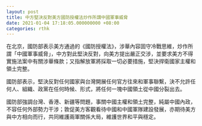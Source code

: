 ```yaml
---
layout: post
title: 中方堅決反對美方國防授權法炒作所謂中國軍事威脅
date: 2021-01-04 17:18:05.000000000 +08:00
categories: rthk
---
```


在北京，國防部表示美方通過的《國防授權法》，涉華內容固守冷戰思維，炒作所謂「中國軍事威脅」，中方對此堅決反對，向美方提出嚴正交涉，並要求美方不得實施法案中有關涉華條款；又指解放軍將採取一切必要措施，堅決捍衛國家主權和領土完整。

國防部表示，堅決反對任何國家與台灣開展任何官方往來和軍事聯繫，決不允許任何人、組織、政黨在任何時候、形式，將任何一塊中國領土從中國分裂出去。

國防部強調台灣、香港、新疆等問題，事關中國主權和領土完整，純屬中國內政，不容任何外部勢力干涉；敦促美方客觀看待中國和中國軍隊建設發展，亦期待美方與中方相向而行，共同維護兩軍關係大局，維護世界和平與穩定。
